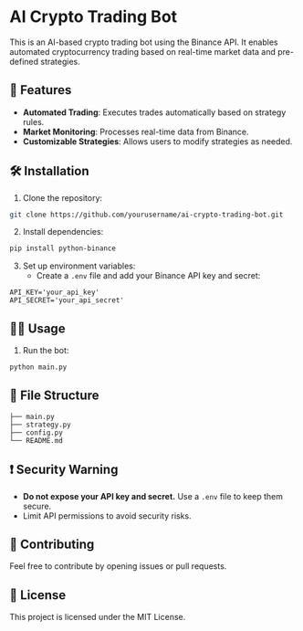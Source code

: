 # AI Crypto Trading Bot

This is an AI-based crypto trading bot using the Binance API. It enables automated cryptocurrency trading based on real-time market data and pre-defined strategies.

## 🚀 Features
- **Automated Trading**: Executes trades automatically based on strategy rules.
- **Market Monitoring**: Processes real-time data from Binance.
- **Customizable Strategies**: Allows users to modify strategies as needed.

## 🛠️ Installation
1. Clone the repository:
```bash
git clone https://github.com/yourusername/ai-crypto-trading-bot.git
```
2. Install dependencies:
```bash
pip install python-binance
```
3. Set up environment variables:
   - Create a `.env` file and add your Binance API key and secret:
```
API_KEY='your_api_key'
API_SECRET='your_api_secret'
```

## 🏃‍♂️ Usage
1. Run the bot:
```bash
python main.py
```

## 📂 File Structure
```
├── main.py
├── strategy.py
├── config.py
└── README.md
```

## ❗ Security Warning
- **Do not expose your API key and secret.** Use a `.env` file to keep them secure.
- Limit API permissions to avoid security risks.

## 🤝 Contributing
Feel free to contribute by opening issues or pull requests.

## 📜 License
This project is licensed under the MIT License.
